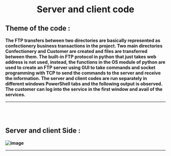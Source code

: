 # <center><b> Server and client code 

## Theme of the code :


The FTP transfers between two directories are basically represented as confectionery
business transactions in the project. Two main directories Confectionery and Customer are 
created and files are transferred between them.
The built-in FTP protocol in python that just takes web address is not used, instead, the 
functions in the OS module of python are used to create an FTP server using GUI to take 
commands and socket programming with TCP to send the commands to the server and receive 
the information.
The server and client codes are run separately in different windows PowerShell tabs and the 
following output is observed. The customer can log into the service in the first window and 
avail of the services.


<hr>


<br><br>

## Server and client Side :
![image](https://github.com/jeelan-ds786/CHOCOLATE-BUSINESS-STIMULATION/assets/97782415/948fa469-6b47-4b21-80cd-3f1ec3747513)


<hr> 




